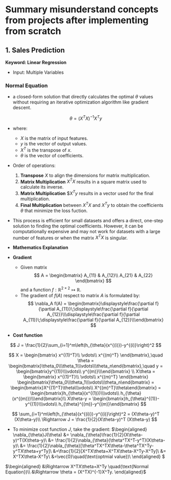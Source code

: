 # Summary misunderstand concepts from projects after implementing from scratch

## 1. Sales Prediction

**Keyword: Linear Regression**

- Input: Multiple Variables
### Normal Equation
- a closed-form solution that directly calculates the optimal $\theta$ values without requiring an iterative optimization algorithm like gradient descent.

$$
\theta = (X^T X)^{-1} X^T y
$$
- where:
  - $X$ is the matrix of input features.
  - $y$ is the vector of output values.
  - $X^T$ is the transpose of $x$.
  - $\theta$ is the vector of coefficients.
- Order of operations:
  1. **Transpose** $X$ to align the dimensions for matrix multiplication.
  2. **Matrix Multiplication** $X^T X$ results in a square matrix used to calculate its inverse.
  3. **Matrix Multiplication** $$X^T y$ results in a vector used for the final multiplication.
  4. **Final Multiplication** between $X^T X$ and $X^T y$ to obtain the coefficients $\theta$ that minimize the loss fuction.
- This process is efficient for small datasets and offers a direct, one-step solution to finding the optimal coefficients. However, it can be computationally expensive and may not work for datasets with a large number of features or when the matrix $X^T X$ is singular.

- **Mathematics Explanation**
- **Gradient**
    - Given matrix
      $$
      A = \begin{bmatrix}
      A_{11} & A_{12}\\ A_{21} & A_{22}
      \end{bmatrix}
      $$
      and a function $f: \mathbb{R}^{2\times 2} \mapsto \mathbb{R}$.
    - The gradient of $f(A)$ respect to matrix $A$ is formulated by:
    $$
    \nabla_A f(A) = \begin{bmatrix}\displaystyle\frac{\partial f}{\partial A_{11}}\;\displaystyle\frac{\partial f}{\partial A_{12}}\\\displaystyle\frac{\partial f}{\partial A_{11}}\;\displaystyle\frac{\partial f}{\partial A_{12}}\\\end{bmatrix}
    $$


- **Cost function**
  
$$
J = \frac{1}{2}\sum_{i=1}^m\left(h_{\theta}(x^{(i)})-y^{(i)}\right)^2
$$

$$
X = \begin{bmatrix}
x^{(1)^T}\\
\vdots\\
x^{(m)^T}
\end{bmatrix},\quad \theta = \begin{bmatrix}\theta_0\\\theta_1\\\vdots\\\theta_n\end{bmatrix},\quad y = \begin{bmatrix}y^{(1)}\\\vdots\\ y^{(m)}\\\end{bmatrix}
\\
X\theta = \begin{bmatrix}
x^{(1)^T}\\
\vdots\\
x^{(m)^T}
\end{bmatrix} \begin{bmatrix}\theta_0\\\theta_1\\\vdots\\\theta_n\end{bmatrix}
= \begin{bmatrix}X^{(1)^T}\theta\\\vdots\\ X^{(m)^T}\theta\end{bmatrix} = \begin{bmatrix}h_{\theta}(x^{(1)})\\\vdots\\ h_{\theta}(x^{(m)})\\\end{bmatrix}\\
X\theta-y = \begin{bmatrix}h_{\theta}^{(1)}-y^{(1)}\\\vdots\\ h_{\theta}^{(m)}-y^{(m)}\end{bmatrix}
$$

$$
\sum_{i=1}^m\left(h_{\theta}(x^{(i)})-y^{(i)}\right)^2 = (X\theta-y)^T (X\theta-y)\\
\Rightarrow J = \frac{1}{2}(X\theta-y)^T (X\theta-y)
$$
- To minimize cost function $J$, take the gradient:
$\begin{aligned}
\nabla_{\theta}J(\theta) &= \nabla_{\theta}\frac{1}{2}(X\theta-y)^T(X\theta-y)\\
&= \frac{1}{2}\nabla_{\theta}(\theta^TX^T-y^T)(X\theta-y)\\
&= \frac{1}{2}\nabla_{\theta}[\theta^TX^TX\theta-\theta^TX^Ty-y^TX\theta+y^Ty]\\
&=\frac{1}{2}[X^TX\theta+X^TX\theta-X^Ty-X^Ty]\\
&= X^TX\theta-X^Ty\\
&=\vec{0}\quad(\text{optmial value})\\
\end{aligned}
$

$\begin{aligned}
&\Rightarrow X^TX\theta=X^Ty \quad(\text{Normal Equation})\\
&\Rightarrow \theta = (X^TX)^{-1}X^Ty.
\end{aligned}$
